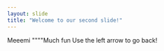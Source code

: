 ```yaml
---
layout: slide
title: "Welcome to our second slide!"
---
```

Meeemi """"Much fun
Use the left arrow to go back!
